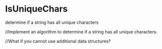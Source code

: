 # IsUniqueChars
determine if a string has all unique characters

//Implement an algorithm to determine if a string has all unique characters.

//What if you cannot use additional data structures?
